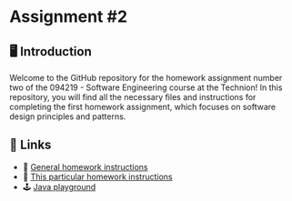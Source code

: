 # Assignment #2

## :desktop_computer:	 Introduction

Welcome to the GitHub repository for the homework assignment number two of the 094219 - Software Engineering course at the Technion! In this repository, you will find all the necessary files and instructions for completing the first homework assignment, which focuses on software design principles and patterns.

## :link: Links
- :blue_book:	 <a href="https://moodle2223.technion.ac.il/pluginfile.php/412441/mod_resource/content/2/%D7%94%D7%A0%D7%97%D7%99%D7%95%D7%AA%20%D7%9B%D7%9C%D7%9C%D7%99%D7%95%D7%AA%20%D7%9C%D7%A4%D7%AA%D7%A8%D7%95%D7%9F%20%D7%95%D7%94%D7%92%D7%A9%D7%AA%20%D7%AA%D7%A8%D7%92%D7%99%D7%9C%D7%99%20%D7%94%D7%91%D7%99%D7%AA.pdf" target="_blank">General homework instructions</a>
- :blue_book:	 <a href="https://moodle2223.technion.ac.il/pluginfile.php/412458/mod_resource/content/9/%D7%AA%D7%A8%D7%92%D7%99%D7%9C%20%D7%91%D7%99%D7%AA%202.pdf" target="_blank">This particular homework instructions</a>
- :joystick: [Java playground](https://www.sololearn.com/compiler-playground/java)
